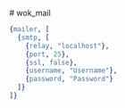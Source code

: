 # wok_mail

```erlang
{mailer, [
  {smtp, [
    {relay, "localhost"},
    {port, 25},
    {ssl, false},
    {username, "Username"},
    {password, "Password"}
  ]}
]}
```
